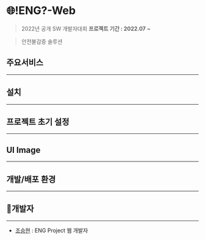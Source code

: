 # :globe_with_meridians:!ENG?-Web
>2022년 공개 SW 개발자대회 **프로젝트 기간 : 2022.07 ~**

>안전불감증 솔루션
## 주요서비스
--------

##  설치
-------

## 프로젝트 초기 설정
-------

## UI Image
-------

## 개발/배포 환경
-------


## :bust_in_silhouette:개발자
------
+ [조승현](:https://github.com/Cho-Seung-Hyeon) : ENG Project 웹 개발자

